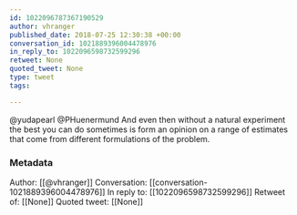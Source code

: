 ```yaml
---
id: 1022096787367190529
author: vhranger
published_date: 2018-07-25 12:30:38 +00:00
conversation_id: 1021889396004478976
in_reply_to: 1022096598732599296
retweet: None
quoted_tweet: None
type: tweet
tags:

---
```


@yudapearl @PHuenermund And even then without a natural experiment the best you can do sometimes is form an opinion on a range of estimates that come from different formulations of the problem.

### Metadata

Author: [[@vhranger]]
Conversation: [[conversation-1021889396004478976]]
In reply to: [[1022096598732599296]]
Retweet of: [[None]]
Quoted tweet: [[None]]
